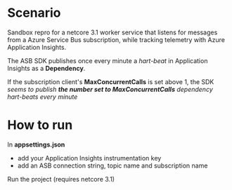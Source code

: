 # Scenario

Sandbox repro for a netcore 3.1 worker service that listens for messages from a Azure Service Bus subscription, while tracking telemetry with Azure Application Insights.

The ASB SDK publishes once every minute a _hart-beat_ in Application Insights as a **Dependency**.

If the subscription client's **MaxConcurrentCalls** is set above 1, the SDK _seems to publish **the number set to MaxConcurrentCalls** dependency hart-beats every minute_ 

# How to run

In **appsettings.json**
- add your Application Insights instrumentation key
- add an ASB connection string, topic name and subscription name

Run the project (requires netcore 3.1)

